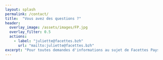 ```yaml
---
layout: splash
permalink: /contact/
title:  "Vous avez des questions ?"
header:
  overlay_image: /assets/images/FP.jpg
  overlay_filter: 0.5
  actions:
    - label: "juliette@facettes.bzh"
      url: "mailto:juliette@facettes.bzh"
excerpt: "Pour toutes demandes d'informations au sujet de Facettes Paysages, contactez-nous par mail."
---
```

